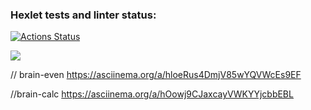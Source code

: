 ### Hexlet tests and linter status:
[![Actions Status](https://github.com/ymeu/frontend-project-44/workflows/hexlet-check/badge.svg)](https://github.com/ymeu/frontend-project-44/actions)

<a href="https://codeclimate.com/github/ymeu/frontend-project-44/maintainability"><img src="https://api.codeclimate.com/v1/badges/4c67030d8e8aa069c80e/maintainability" /></a>

// brain-even
https://asciinema.org/a/hloeRus4DmjV85wYQVWcEs9EF

//brain-calc
https://asciinema.org/a/hOowj9CJaxcayVWKYYjcbbEBL 